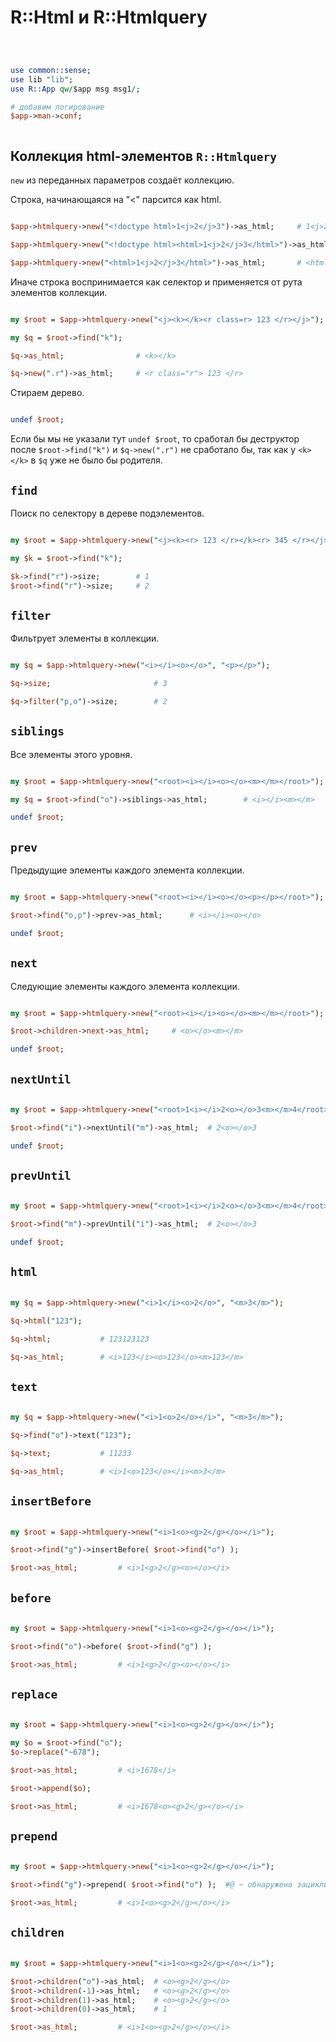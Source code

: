 # R::Html и R::Htmlquery

```perl



use common::sense;
use lib "lib";
use R::App qw/$app msg msg1/;

# добавим логирование
$app->man->conf;



```

## Коллекция html-элементов `R::Htmlquery`

`new` из переданных параметров создаёт коллекцию.

Строка, начинающаяся на "<" парсится как html.

```perl

$app->htmlquery->new("<!doctype html>1<j>2</j>3")->as_html;		# 1<j>2</j>3

$app->htmlquery->new("<!doctype html><html>1<j>2</j>3</html>")->as_html;		# <html>1<j>2</j>3</html>

$app->htmlquery->new("<html>1<j>2</j>3</html>")->as_html;		# <html>1<j>2</j>3</html>

```

Иначе строка воспринимается как селектор и применяется от рута элементов коллекции.

```perl

my $root = $app->htmlquery->new("<j><k></k><r class=r> 123 </r></j>");

my $q = $root->find("k");

$q->as_html;				# <k></k>

$q->new(".r")->as_html;		# <r class="r"> 123 </r>

```

Стираем дерево.

```perl

undef $root;

```

Если бы мы не указали тут `undef $root`, то сработал бы деструктор после `$root->find("k")` и `$q->new(".r")` не сработало бы, так как у `<k></k>` в `$q` уже не было бы родителя.

## `find`

Поиск по селектору в дереве подэлементов.

```perl

my $root = $app->htmlquery->new("<j><k><r> 123 </r></k><r> 345 </r></j>");

my $k = $root->find("k");

$k->find("r")->size;		# 1
$root->find("r")->size;		# 2


```

## `filter`

Фильтрует элементы в коллекции.

```perl

my $q = $app->htmlquery->new("<i></i><o></o>", "<p></p>");

$q->size;						# 3

$q->filter("p,o")->size;		# 2

```

## `siblings`

Все элементы этого уровня.

```perl

my $root = $app->htmlquery->new("<root><i></i><o></o><m></m></root>");

my $q = $root->find("o")->siblings->as_html;		# <i></i><m></m>

undef $root;

```

## `prev`

Предыдущие элементы каждого элемента коллекции.

```perl

my $root = $app->htmlquery->new("<root><i></i><o></o><p></p></root>");

$root->find("o,p")->prev->as_html;		# <i></i><o></o>

undef $root;

```

## `next`

Следующие элементы каждого элемента коллекции.

```perl

my $root = $app->htmlquery->new("<root><i></i><o></o><m></m></root>");

$root->children->next->as_html;		# <o></o><m></m>

undef $root;

```

## `nextUntil`

```perl

my $root = $app->htmlquery->new("<root>1<i></i>2<o></o>3<m></m>4</root>");

$root->find("i")->nextUntil("m")->as_html;	# 2<o></o>3

undef $root;

```

## `prevUntil`

```perl

my $root = $app->htmlquery->new("<root>1<i></i>2<o></o>3<m></m>4</root>");

$root->find("m")->prevUntil("i")->as_html;	# 2<o></o>3

undef $root;

```

## `html`

```perl

my $q = $app->htmlquery->new("<i>1</i><o>2</o>", "<m>3</m>");

$q->html("123");

$q->html;			# 123123123

$q->as_html;		# <i>123</i><o>123</o><m>123</m>

```

## `text`

```perl

my $q = $app->htmlquery->new("<i>1<o>2</o></i>", "<m>3</m>");

$q->find("o")->text("123");

$q->text;			# 11233

$q->as_html;		# <i>1<o>123</o></i><m>3</m>

```

## `insertBefore`

```perl

my $root = $app->htmlquery->new("<i>1<o><g>2</g></o></i>");

$root->find("g")->insertBefore( $root->find("o") );

$root->as_html;			# <i>1<g>2</g><o></o></i>

```

## `before`

```perl

my $root = $app->htmlquery->new("<i>1<o><g>2</g></o></i>");

$root->find("o")->before( $root->find("g") );

$root->as_html;			# <i>1<g>2</g><o></o></i>

```

## `replace`

```perl

my $root = $app->htmlquery->new("<i>1<o><g>2</g></o></i>");

my $o = $root->find("o");
$o->replace("~678");

$root->as_html;			# <i>1678</i>

$root->append($o);

$root->as_html;			# <i>1678<o><g>2</g></o></i>

```

## `prepend`

```perl

my $root = $app->htmlquery->new("<i>1<o><g>2</g></o></i>");

$root->find("g")->prepend( $root->find("o") );	#@ ~ обнаружено зацикливание

$root->as_html;			# <i>1<o><g>2</g></o></i>

```

## `children`

```perl

my $root = $app->htmlquery->new("<i>1<o><g>2</g></o></i>");

$root->children("o")->as_html;	# <o><g>2</g></o>
$root->children(-1)->as_html;	# <o><g>2</g></o>
$root->children(1)->as_html;	# <o><g>2</g></o>
$root->children(0)->as_html;	# 1

$root->as_html;			# <i>1<o><g>2</g></o></i>